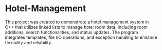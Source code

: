 # Hotel-Management
This project was created to demonstrate a hotel management system in C++ that utilizes linked lists to manage hotel room data, including room additions, search functionalities, and status updates. The program integrates templates, file I/O operations, and exception handling to enhance flexibility and reliability.
